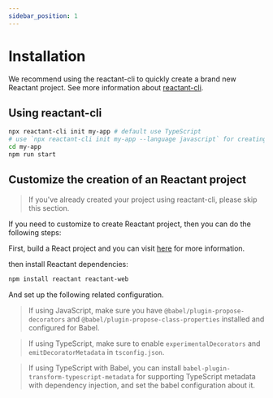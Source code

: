 ```yaml
---
sidebar_position: 1
---
```


# Installation

We recommend using the reactant-cli to quickly create a brand new Reactant project. See more information about [reactant-cli](../tooling/cli.md).

## Using reactant-cli

```bash npm2yarn
npx reactant-cli init my-app # default use TypeScript
# use `npx reactant-cli init my-app --language javascript` for creating a Javascript project.
cd my-app
npm run start
```

## Customize the creation of an Reactant project

> If you've already created your project using reactant-cli, please skip this section.

If you need to customize to create Reactant project, then you can do the following steps:

First, build a React project and you can visit [here](https://reactjs.org/docs/create-a-new-react-app.html) for more information.

then install Reactant dependencies:

```bash npm2yarn
npm install reactant reactant-web
```

And set up the following related configuration.

>If using JavaScript, make sure you have `@babel/plugin-propose-decorators` and `@babel/plugin-propose-class-properties` installed and configured for Babel.

>If using TypeScript, make sure to enable `experimentalDecorators` and `emitDecoratorMetadata` in `tsconfig.json`.

> If using TypeScript with Babel, you can install `babel-plugin-transform-typescript-metadata` for supporting TypeScript metadata with dependency injection, and set the babel configuration about it.
